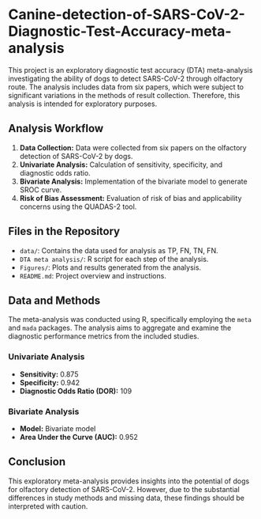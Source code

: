 # Canine-detection-of-SARS-CoV-2-Diagnostic-Test-Accuracy-meta-analysis

This project is an exploratory diagnostic test accuracy (DTA) meta-analysis investigating the ability of dogs to detect SARS-CoV-2 through olfactory route. The analysis includes data from six papers, which were subject to significant variations in the methods of result collection. Therefore, this analysis is intended for exploratory purposes.

## Analysis Workflow

1. **Data Collection:** Data were collected from six papers on the olfactory detection of SARS-CoV-2 by dogs.
2. **Univariate Analysis:** Calculation of sensitivity, specificity, and diagnostic odds ratio.
3. **Bivariate Analysis:** Implementation of the bivariate model to generate SROC curve.
4. **Risk of Bias Assessment:** Evaluation of risk of bias and applicability concerns using the QUADAS-2 tool.

## Files in the Repository

- `data/`: Contains the data used for analysis as TP, FN, TN, FN.
- `DTA meta analysis/`: R script for each step of the analysis.
- `Figures/`: Plots and results generated from the analysis.
- `README.md`: Project overview and instructions.

## Data and Methods

The meta-analysis was conducted using R, specifically employing the `meta` and `mada` packages. The analysis aims to aggregate and examine the diagnostic performance metrics from the included studies.

### Univariate Analysis

- **Sensitivity:** 0.875
- **Specificity:** 0.942
- **Diagnostic Odds Ratio (DOR):** 109

### Bivariate Analysis

- **Model:** Bivariate model
- **Area Under the Curve (AUC):** 0.952


## Conclusion

This exploratory meta-analysis provides insights into the potential of dogs for olfactory detection of SARS-CoV-2. However, due to the substantial differences in study methods and missing data, these findings should be interpreted with caution.



